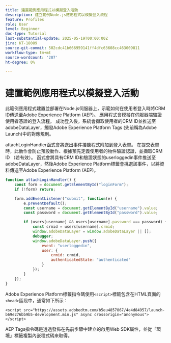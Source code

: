 ```yaml
---
title: 建置範例應用程式以模擬登入活動
description: 建立範例Node.js應用程式以模擬登入流程
feature: Profiles
role: User
level: Beginner
doc-type: Tutorial
last-substantial-update: 2025-05-19T00:00:00Z
jira: KT-18089
source-git-commit: 502cdc41b666959141ff4dfc63608cc463009811
workflow-type: tm+mt
source-wordcount: '207'
ht-degree: 0%

---
```



# 建置範例應用程式以模擬登入活動

此範例應用程式建置並部署在Node.js伺服器上，示範如何在使用者登入時將CRM ID傳送至Adobe Experience Platform (AEP)。 應用程式會模擬在伺服器端驗證使用者憑證的登入流程。 成功登入後，系統會擷取使用者的CRM ID並推送至adobeDataLayer，觸發Adobe Experience Platform Tags (先前稱為Adobe Launch)中的對應規則。

attachLoginHandler函式會將送出事件接聽程式附加到登入表單。 在提交表單時，此動作會防止預設動作、根據預先定義使用者的物件驗證認證，並擷取CRM ID （若有效）。 函式會將具有CRM ID和驗證狀態的userloggedin事件推送至adobeDataLayer，然後Adobe Experience Platform標籤會挑選該事件，以將資料傳送至Adobe Experience Platform (AEP)。


```javascript
function attachLoginHandler() {
    const form = document.getElementById("loginForm");
    if (!form) return;

    form.addEventListener("submit", function(e) {
        e.preventDefault();
        const username = document.getElementById("username").value;
        const password = document.getElementById("password").value;

        if (users[username] && users[username].password === password) {
            const crmid = users[username].crmid;
            window.adobeDataLayer = window.adobeDataLayer || [];
            debugger;
            window.adobeDataLayer.push({
                event: "userloggedin",
                user: {
                    crmid: crmid,
                    authenticatedState: "authenticated"
                }
            });
        }
    });
}
```

Adobe Experience Platform標籤指令碼使用`<script>`標籤包含在HTML頁面的`<head>`區段中，通常如下所示：

`<script src="https://assets.adobedtm.com/b5eu4857867/4e4d84957/launch-b69e276bb9b5-development.min.js" async crossorigin="anonymous"></script>`

AEP Tags指令碼是透過發佈在先前步驟中建立的啟用Web SDK屬性，並從「環境」標籤複製內嵌程式碼來取得。


